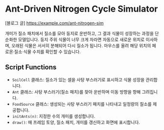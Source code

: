 # Ant-Driven Nitrogen Cycle Simulator
[블로그 글]
https://example.com/ant-nitrogen-sim

개미가 질소 패치에서 질소를 모아 둥지로 운반하고, 그 결과 식물이 성장하는 과정을 단순화한 모델입니다. 둥지 주위 식물이 너무 크게 자라면 자동으로 새로운 위치로 이사하며, 오래된 식물은 서서히 분해되어 다시 질소가 됩니다. 마우스를 올려 해당 위치의 페로몬·질소·식물 수치를 확인할 수 있습니다.

## Script Functions
- `SoilCell` 클래스: 질소가 있는 셀을 사탕 부스러기로 표시하고 식물 성장을 관리합니다.
- `Ant` 클래스: 사탕 부스러기(질소 패치)를 찾아 운반하며 이동 방향을 향해 그려집니다.
- `FoodSource` 클래스: 생성되는 사탕 부스러기 패치를 나타내고 일정량의 질소를 제공합니다.
- `initAnts(n)`: 지정한 수의 개미를 생성합니다.
- `draw()`: 매 프레임 토양, 질소 패치, 개미를 갱신하고 화면에 표시합니다.
